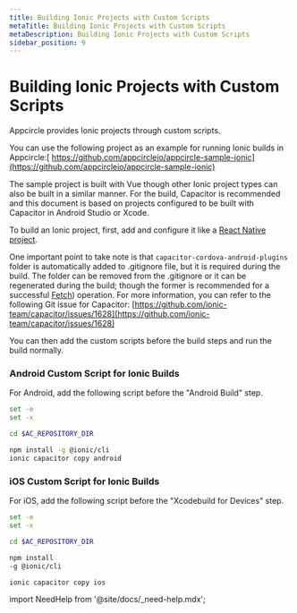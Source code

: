 ```yaml
---
title: Building Ionic Projects with Custom Scripts
metaTitle: Building Ionic Projects with Custom Scripts
metaDescription: Building Ionic Projects with Custom Scripts
sidebar_position: 9
---
```


# Building Ionic Projects with Custom Scripts

Appcircle provides Ionic projects through custom scripts.

You can use the following project as an example for running Ionic builds in Appcircle:[ https://github.com/appcircleio/appcircle-sample-ionic](https://github.com/appcircleio/appcircle-sample-ionic)

The sample project is built with Vue though other Ionic project types can also be built in a similar manner. For the build, Capacitor is recommended and this document is based on projects configured to be built with Capacitor in Android Studio or Xcode.

To build an Ionic project, first, add and configure it like a [React Native project](building-react-native-applications.md).

One important point to take note is that `capacitor-cordova-android-plugins` folder is automatically added to .gitignore file, but it is required during the build. The folder can be removed from the .gitignore or it can be regenerated during the build; though the former is recommended for a successful [Fetch](/build/build-process-management/build-profile-configuration/#project-details-configuration)) operation. For more information, you can refer to the following Git issue for Capacitor: [https://github.com/ionic-team/capacitor/issues/1628](https://github.com/ionic-team/capacitor/issues/1628)

You can then add the custom scripts before the build steps and run the build normally.

### Android Custom Script for Ionic Builds

For Android, add the following script before the "Android Build" step.

```bash
set -e
set -x

cd $AC_REPOSITORY_DIR

npm install -g @ionic/cli
ionic capacitor copy android
```

### iOS Custom Script for Ionic Builds

For iOS, add the following script before the "Xcodebuild for Devices" step.

```bash
set -e
set -x

cd $AC_REPOSITORY_DIR

npm install
-g @ionic/cli

ionic capacitor copy ios
```

import NeedHelp from '@site/docs/\_need-help.mdx';

<NeedHelp />

